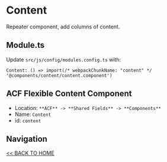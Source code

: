 # Content

Repeater component, add columns of content.

## Module.ts

Update `src/js/config/modules.config.ts` with:

`Content: () => import(/* webpackChunkName: "content" */ '@components/content/content.component')`

## ACF Flexible Content Component

- Location: `**ACF** -> **Shared Fields** -> **Components**`
- Name: `Content`
- id: `content`

## Navigation

[<< BACK TO HOME](../README.md)
